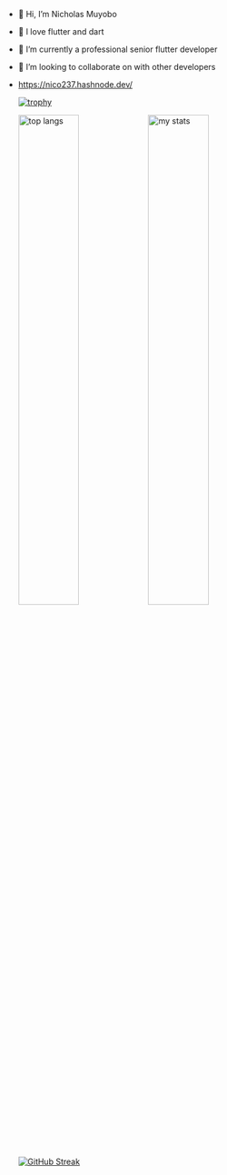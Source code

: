 - 👋 Hi, I’m Nicholas Muyobo 
- 👀 I love flutter and dart
- 🌱 I’m currently a professional senior flutter developer
- 💞️ I’m looking to collaborate on with other developers
- https://nico237.hashnode.dev/
  
  [![trophy](https://github-profile-trophy.vercel.app/?username=nicowalter256&theme=onedark)](https://github.com/ryo-ma/github-profile-trophy)


  <img alt="top langs" align="left" width="47%" src="https://github-readme-stats.vercel.app/api/top-langs/?username=nicowalter256" />
  <img alt="my stats" align="left" width="47%" src="https://github-readme-stats.vercel.app/api?username=nicowalter256&show_icons=true&theme=radical" />


  [![GitHub Streak](https://streak-stats.demolab.com/?user=nicowalter256&theme=dark)](https://git.io/streak-stats)

<!---
nicowalter256/nicowalter256 is a ✨ special ✨ repository because its `README.md` (this file) appears on your GitHub profile.
You can click the Preview link to take a look at your changes.
--->

